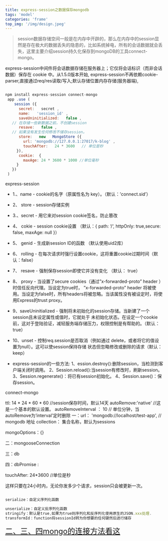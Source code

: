 ```yaml
---
title: express-session之数据保存mongodb
tags: 'model'
categories: 'frame'
top_img: '/img/design.jpeg'
---
```

> session数据存储空间一般是在内存中开辟的，那么在内存中的session显然是存在极大的数据丢失的隐患的，比如系统掉电，所有的会话数据就会丢失，这里主要介绍session持久化保存到mongoDB的工具connect-mongo。

express-session中间件将会话数据存储在服务器上；它仅将会话标识（而非会话数据）保存在 cookie 中。从1.5.0版本开始, express-session不再依赖cookie-parser,直接通过req/res读取/写入;默认存储位置内存存储(服务器端),
        
        
``` javascript

npm install express-session connect-mongo
 app .use (
    session ({
      secret:   secret ,
      name:   'session_id' ,
      saveUninitialized:   false ,
   // 在存储一些新数据之前，不创建session
      resave:   false ,
   // 如果没有发生任何修改不储存session。
      store:   new   MongoStore ({
        url: 'mongodb://127.0.0.1:27017/k-blog' ,
        touchAfter:   24 * 3600   // 单位是秒
     }),
      cookie:  {
        maxAge: 24 * 3600 * 1000 //单位毫秒
     }
   })
 )
```


 express-session

* 1.、name - cookie的名字（原属性名为 key）。（默认：’connect.sid’）

* 2、 store - session存储实例 
* 3.、secret - 用它来对session cookie签名，防止篡改 
* 4、 cokie - session cookie设置 （默认：{ path: ‘/‘, httpOnly: true,secure: false, maxAge: null }）
* 5、 genid - 生成新session ID的函数 （默认使用uid2库） 
* 6、 rolling - 在每次请求时强行设置cookie，这将重置cookie过期时间（默认：false）
* 7、 resave - 强制保存session即使它并没有变化 （默认： true） 
* 8、 proxy - 当设置了secure cookies（通过”x-forwarded-proto” header ）时信任反向代理。当设定为true时，
”x-forwarded-proto” header 将被使用。当设定为false时，所有headers将被忽略。当该属性没有被设定时，将使用Express的trust proxy。 
* 9、saveUninitialized - 强制将未初始化的session存储。当新建了一个session且未设定属性或值时，它就处于
未初始化状态。在设定一个cookie前，这对于登陆验证，减轻服务端存储压力，权限控制是有帮助的。（默认：true） 
* 10、unset - 控制req.session是否取消（例如通过 delete，或者将它的值设置为null）。这可以使session保持存储
状态但忽略修改或删除的请求（默认：keep）
* express-session的一些方法:
1、ession.destroy():删除session，当检测到客户端关闭时调用。 
2、Session.reload():当session有修改时，刷新session。 
3、Session.regenerate()：将已有session初始化。
4、Session.save()：保存session。

connect-mongo


ttl: 14 * 24 * 60 * 60 //session保存时间，默认14天
autoRemove:'native' //这是一个基本的默认设置。
autoRemoveInterval ： 10 // 单位分钟，当autoRemove为‘interval’定时删除
一：url： 'mongodb://localhost/test-app', // mongodb 地址
collection： 集合名称，默认为sessions


mongoOptions：{}

二：mongooseConnection

三：db 

四：dbPromise : 

touchAfter: 24*3600 //单位是秒

这样只要在24小时内，无论你发多少个请求，session只会被更新一次。


``` javascript

serialize：自定义序列化函数

unserialize：自定义反序列化函数
stringify：默认是true,如果为true则序列化和反序列化使用原生的JSON.xxx处理.
transformId：function将sessionId转为你想要的任何键然后进行储存

```

<a href="https://segmentfault.com/a/1190000017383466" target="_blank" style="font-size: x-large;">二、三、四mongo的连接方法看这</a>